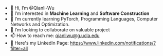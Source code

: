 - 👋 Hi, I’m @Qianli-Wu
- 👀 I’m interested in **Machine Learning** and **Software Construction**
- 🌱 I’m currently learning PyTorch, Programming Languages, Computer Networks and Optimization.
- 💞️ I’m looking to collaborate on valuable project
- 📫 How to reach me: qianliwu@g.ucla.edu
- 🤵 Here's my LinkedIn Page: https://www.linkedin.com/notifications/?filter=all

<!---
Qianli-Wu/Qianli-Wu is a ✨ special ✨ repository because its `README.md` (this file) appears on your GitHub profile.
You can click the Preview link to take a look at your changes.
--->
